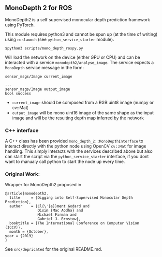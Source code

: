 ## MonoDepth 2 for ROS

MonoDepth2 is a self supervised monocular depth prediction framework using PyTorch. 

This module requires python3 and cannot be spun up (at the time of writing) using `roslaunch` (see `python_service_starter` module). 

```
$python3 scripts/mono_depth_rospy.py
```
Will load the network on the device (either GPU or CPU) and can be interacted with a service `monodepth2/analyse_image`. The service expects a `MonoDepth` service message in the form:

```
sensor_msgs/Image current_image

---
sensor_msgs/Image output_image
bool success
```
- `current_image` should be composed from a RGB uint8 image (numpy or cv::Mat)
- `output_image` will be mono uint16 image of the same shape as the input image and will be the resulting depth map inferred by the network

### C++ interface

A C++ class has been provided `mono_depth_2::MonoDepthInterface` to interact directly with the python node using OpenCV `cv::Mat` for image handling. This simply interacts with the services described above but also can start the script via the `python_service_starter` interface, if you dont want to manualy call python to start the node up every time.

### Original Work:
Wrapper for MonoDepth2 proposed in 

```
@article{monodepth2,
  title     = {Digging into Self-Supervised Monocular Depth Prediction},
  author    = {Cl{\'{e}}ment Godard and
               Oisin {Mac Aodha} and
               Michael Firman and
               Gabriel J. Brostow},
  booktitle = {The International Conference on Computer Vision (ICCV)},
  month = {October},
year = {2019}
}
```

See `src/depricated` for the original README.md.

